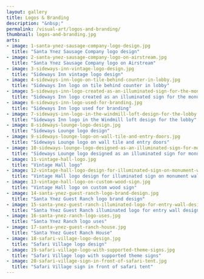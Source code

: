 ```yaml
---
layout: gallery
title: Logos & Branding
description: "&nbsp;"
permalink: /visual-art/logos-and-branding/
thumbnail: logos-and-branding.jpg
arts:
- image: 1-santa-ynez-sausage-company-logo-design.jpg
  title: "Santa Ynez Sausage Company logo design"
- image: 2-santa-ynez-sausage-company-logo-on-airstream.jpg
  title: "Santa Ynez Sausage Company logo on Airstream"
- image: 3-sideways-inn-vintage-logo-design.jpg
  title: "Sideways Inn vintage logo design"
- image: 4-sideways-inn-logo-on-tile-behind-counter-in-lobby.jpg
  title: "Sideways Inn logo on tile behind counter in lobby"
- image: 5-sideways-inn-logo-created-as-an-illuminated-sign-for-the-monument-wall.jpg
  title: "Sideways Inn logo created as an illuminated sign for the monument wall"
- image: 6-sideways-inn-logo-used-for-branding.jpg
  title: "Sideways Inn logo used for branding"
- image: 7-sideways-inn-logo-in-the-windmill-loft-design-for-the-lobby.jpg
  title: "Sideways Inn logo in the Windmill loft design for the lobby"
- image: 8-sideways-lounge-logo-design.jpg
  title: "Sideways Lounge logo design"
- image: 9-sideways-lounge-logo-on-wall-tile-and-entry-doors.jpg
  title: "Sideways Lounge logo on wall tile and entry doors"
- image: 10-sideways-lounge-logo-designed-as-an-illuminated-sign-for-monument-wall.jpg
  title: "Sideways Lounge logo designed as an illuminated sign for monument wall"
- image: 11-vintage-hall-logo.jpg
  title: "Vintage Hall logo"
- image: 12-vintage-hall-logo-design-for-illuminated-sign-on-monument-wall.jpg
  title: "Vintage Hall logo design for illuminated sign on monument wall"
- image: 13-vintage-hall-logo-on-custom-wood-sign.jpg
  title: "Vintage Hall logo on custom wood sign"
- image: 14-santa-ynez-guest-ranch-logo-brand-design.jpg
  title: "Santa Ynez Guest Ranch logo brand design"
- image: 15-santa-ynez-guest-ranch-illuminated-logo-for-entry-wall-design.jpg
  title: "Santa Ynez Guest Ranch illuminated logo for entry wall design"
- image: 16-santa-ynez-ranch-logo-uses.jpg
  title: "Santa Ynez Ranch logo uses"
- image: 17-santa-ynez-guest-ranch-house.jpg
  title: "Santa Ynez Guest Ranch House"
- image: 18-safari-village-logo-design.jpg
  title: "Safari Village logo design"
- image: 19-safari-village-logo-with-supported-theme-signs.jpg
  title: "Safari Village logo with supported theme signs"
- image: 20-safari-village-sign-in-front-of-safari-tent.jpg
  title: "Safari Village sign in front of safari tent"
---
```

